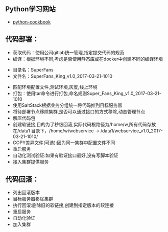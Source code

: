 ## Python学习网站
* [python-cookbook](http://python3-cookbook.readthedocs.io/zh_CN/latest)


## 代码部署：
* 获取代码：使用公司gitlab统一管理,指定提交代码的规范
* 编译：根据环境不同,考虑是否使用静态库或在docker中创建不同的编译环境
- 目录名：SuperFans
- 文件名：SuperFans_King_v1.0_2017-03-21-1010
* 匹配环境配置文件,测试环境,灰度,线上环境
* 打包：使用tar命令进行打包,命名规则Super_Fans_King_v1.0_2017-03-21-1010
* 使用SaltStack根据业务分组统一将代码推到目标服务器
* 将待部署节点移除集群,是否可以通过接口的方式移除,动态管理节点
* 解压代码包
* 创建软链接,目的为了秒级回滚,实际代码根路径为/home/w,所有代码存放在/data1	目录下，/home/w/webservice -> /data1/webservice_v1.0_2017-03-21-1010/
* COPY差异文件(可选):因为同一集群中配置文件不同
* 重启服务
* 自动化测试验证:如果有验证接口最好,没有写脚本验证
* 接入集群提供服务
## 代码回滚：
* 列出回滚版本
* 目标服务器移除集群
* 执行回滚:删除旧的软链接,创建到指定版本的软连接
* 重启服务
* 自动化验证
* 加入集群
